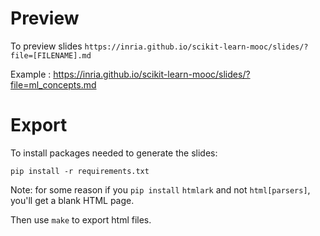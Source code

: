 # Preview

To preview slides `https://inria.github.io/scikit-learn-mooc/slides/?file=[FILENAME].md`

Example : https://inria.github.io/scikit-learn-mooc/slides/?file=ml_concepts.md

# Export

To install packages needed to generate the slides:

```
pip install -r requirements.txt
```

Note: for some reason if you `pip install` `htmlark` and not `html[parsers]`, you'll get a blank HTML page.

Then use `make` to export html files.
